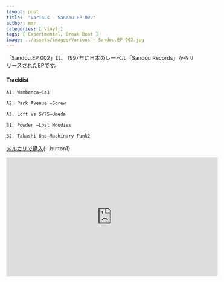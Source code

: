 ```yaml
---
layout: post
title:  "Various – Sandou.EP 002"
author: mmr
categories: [ Vinyl ]
tags: [ Experimental, Break Beat ]
image: ../assets/images/Various – Sandou.EP 002.jpg
---
```


「Sandou.EP 002」は、
1997年に日本のレーベル「Sandou Records」からリリースされたEPです。

#### Tracklist
```md
A1. Wambanca–Ca1

A2. Park Avenue –Screw

A3. Loft Vs SY75–Umeda

B1. Powder –Lost Moodies

B2. Takashi Uno–Machinary Funk2
```

[メルカリで購入](https://jp.mercari.com/item/m49072274463?afid=6142608987){: .button1}

<iframe width="560" height="315" src="https://www.youtube.com/embed/Vl4yPp-9jAg?si=iTV30cdzTwfmEhjp" title="YouTube video player" frameborder="0" allow="accelerometer; autoplay; clipboard-write; encrypted-media; gyroscope; picture-in-picture; web-share" referrerpolicy="strict-origin-when-cross-origin" allowfullscreen></iframe>